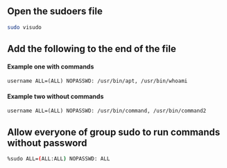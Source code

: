 ## Open the sudoers file
```bash
sudo visudo
```

## Add the following to the end of the file
#### Example one with commands
```
username ALL=(ALL) NOPASSWD: /usr/bin/apt, /usr/bin/whoami
```
#### Example two without commands
```
username ALL=(ALL) NOPASSWD: /usr/bin/command, /usr/bin/command2
```

## Allow everyone of group sudo to run commands without password
```bash
%sudo ALL=(ALL:ALL) NOPASSWD: ALL
```